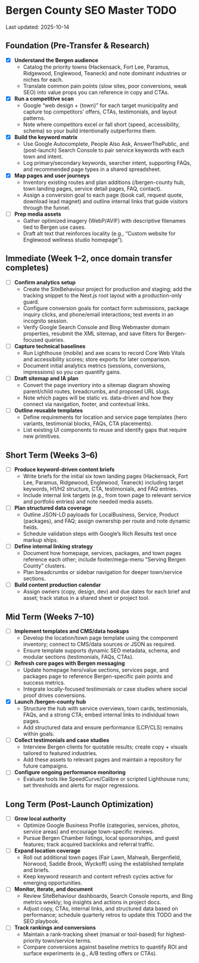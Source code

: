 # Bergen County SEO Master TODO

Last updated: 2025-10-14

## Foundation (Pre-Transfer & Research)

- [x] **Understand the Bergen audience**
  - Catalog the priority towns (Hackensack, Fort Lee, Paramus, Ridgewood, Englewood, Teaneck) and note dominant industries or niches for each.
  - Translate common pain points (slow sites, poor conversions, weak SEO) into value props you can reference in copy and CTAs.
- [x] **Run a competitive scan**
  - Google “web design + {town}” for each target municipality and capture top competitors’ offers, CTAs, testimonials, and layout patterns.
  - Note where competitors excel or fall short (speed, accessibility, schema) so your build intentionally outperforms them.
- [x] **Build the keyword matrix**
  - Use Google Autocomplete, People Also Ask, AnswerThePublic, and (post-launch) Search Console to pair service keywords with each town and intent.
  - Log primary/secondary keywords, searcher intent, supporting FAQs, and recommended page types in a shared spreadsheet.
- [x] **Map pages and user journeys**
  - Inventory existing routes and plan additions (/bergen-county hub, town landing pages, service detail pages, FAQ, contact).
  - Assign a conversion goal to each page (book call, request quote, download lead magnet) and outline internal links that guide visitors through the funnel.
- [ ] **Prep media assets**
  - Gather optimized imagery (WebP/AVIF) with descriptive filenames tied to Bergen use cases.
  - Draft alt text that reinforces locality (e.g., “Custom website for Englewood wellness studio homepage”).

## Immediate (Week 1–2, once domain transfer completes)

- [ ] **Confirm analytics setup**
  - Create the SiteBehaviour project for production and staging; add the tracking snippet to the Next.js root layout with a production-only guard.
  - Configure conversion goals for contact form submissions, package inquiry clicks, and phone/email interactions; test events in an incognito session.
  - Verify Google Search Console and Bing Webmaster domain properties, resubmit the XML sitemap, and save filters for Bergen-focused queries.
- [ ] **Capture technical baselines**
  - Run Lighthouse (mobile) and axe scans to record Core Web Vitals and accessibility scores; store exports for later comparison.
  - Document initial analytics metrics (sessions, conversions, impressions) so you can quantify gains.
- [ ] **Draft sitemap and IA plan**
  - Convert the page inventory into a sitemap diagram showing parent/child routes, breadcrumbs, and proposed URL slugs.
  - Note which pages will be static vs. data-driven and how they connect via navigation, footer, and contextual links.
- [ ] **Outline reusable templates**
  - Define requirements for location and service page templates (hero variants, testimonial blocks, FAQs, CTA placements).
  - List existing UI components to reuse and identify gaps that require new primitives.

## Short Term (Weeks 3–6)

- [ ] **Produce keyword-driven content briefs**
  - Write briefs for the initial six town landing pages (Hackensack, Fort Lee, Paramus, Ridgewood, Englewood, Teaneck) including target keywords, H1/H2 structure, CTA, testimonials, and FAQ entries.
  - Include internal link targets (e.g., from town page to relevant service and portfolio entries) and note needed media assets.
- [ ] **Plan structured data coverage**
  - Outline JSON-LD payloads for LocalBusiness, Service, Product (packages), and FAQ; assign ownership per route and note dynamic fields.
  - Schedule validation steps with Google’s Rich Results test once markup ships.
- [ ] **Define internal linking strategy**
  - Document how homepage, services, packages, and town pages reference each other; include footer/mega-menu “Serving Bergen County” clusters.
  - Plan breadcrumbs or sidebar navigation for deeper town/service sections.
- [ ] **Build content production calendar**
  - Assign owners (copy, design, dev) and due dates for each brief and asset; track status in a shared sheet or project tool.

## Mid Term (Weeks 7–10)

- [ ] **Implement templates and CMS/data hookups**
  - Develop the location/town page template using the component inventory; connect to CMS/data sources or JSON as required.
  - Ensure template supports dynamic SEO metadata, schema, and modular sections (testimonials, FAQs, CTAs).
- [ ] **Refresh core pages with Bergen messaging**
  - Update homepage hero/value sections, services page, and packages page to reference Bergen-specific pain points and success metrics.
  - Integrate locally-focused testimonials or case studies where social proof drives conversions.
- [x] **Launch /bergen-county hub**
  - Structure the hub with service overviews, town cards, testimonials, FAQs, and a strong CTA; embed internal links to individual town pages.
  - Add structured data and ensure performance (LCP/CLS) remains within goals.
- [ ] **Collect testimonials and case studies**
  - Interview Bergen clients for quotable results; create copy + visuals tailored to featured industries.
  - Add these assets to relevant pages and maintain a repository for future campaigns.
- [ ] **Configure ongoing performance monitoring**
  - Evaluate tools like SpeedCurve/Calibre or scripted Lighthouse runs; set thresholds and alerts for major regressions.

## Long Term (Post-Launch Optimization)

- [ ] **Grow local authority**
  - Optimize Google Business Profile (categories, services, photos, service areas) and encourage town-specific reviews.
  - Pursue Bergen Chamber listings, local sponsorships, and guest features; track acquired backlinks and referral traffic.
- [ ] **Expand location coverage**
  - Roll out additional town pages (Fair Lawn, Mahwah, Bergenfield, Norwood, Saddle Brook, Wyckoff) using the established template and briefs.
  - Keep keyword research and content refresh cycles active for emerging opportunities.
- [ ] **Monitor, iterate, and document**
  - Review SiteBehaviour dashboards, Search Console reports, and Bing metrics weekly; log insights and actions in project docs.
  - Adjust copy, CTAs, internal links, and structured data based on performance; schedule quarterly retros to update this TODO and the SEO playbook.
- [ ] **Track rankings and conversions**
  - Maintain a rank-tracking sheet (manual or tool-based) for highest-priority town/service terms.
  - Compare conversions against baseline metrics to quantify ROI and surface experiments (e.g., A/B testing offers or CTAs).
